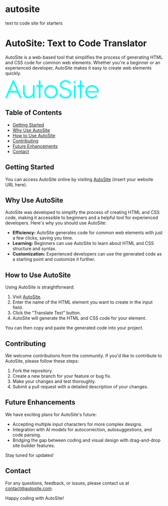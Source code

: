 # autosite
text to code site for starters 
# AutoSite: Text to Code Translator

AutoSite is a web-based tool that simplifies the process of generating HTML and CSS code for common web elements. Whether you're a beginner or an experienced developer, AutoSite makes it easy to create web elements quickly.

![AutoSite Logo](logo.PNG)

## Table of Contents
- [Getting Started](#getting-started)
- [Why Use AutoSite](#why-use-autosite)
- [How to Use AutoSite](#how-to-use-autosite)
- [Contributing](#contributing)
- [Future Enhancements](#future-enhancements)
- [Contact](#contact)

## Getting Started

You can access AutoSite online by visiting [AutoSite](#) (insert your website URL here).

## Why Use AutoSite

AutoSite was developed to simplify the process of creating HTML and CSS code, making it accessible to beginners and a helpful tool for experienced developers. Here's why you should use AutoSite:

- **Efficiency:** AutoSite generates code for common web elements with just a few clicks, saving you time.
- **Learning:** Beginners can use AutoSite to learn about HTML and CSS structure and syntax.
- **Customization:** Experienced developers can use the generated code as a starting point and customize it further.

## How to Use AutoSite

Using AutoSite is straightforward:

1. Visit [AutoSite](#).
2. Enter the name of the HTML element you want to create in the input field.
3. Click the "Translate Text" button.
4. AutoSite will generate the HTML and CSS code for your element.

You can then copy and paste the generated code into your project.

## Contributing

We welcome contributions from the community. If you'd like to contribute to AutoSite, please follow these steps:

1. Fork the repository.
2. Create a new branch for your feature or bug fix.
3. Make your changes and test thoroughly.
4. Submit a pull request with a detailed description of your changes.

## Future Enhancements

We have exciting plans for AutoSite's future:

- Accepting multiple input characters for more complex designs.
- Integration with AI models for autocorrection, autosuggestions, and code parsing.
- Bridging the gap between coding and visual design with drag-and-drop site builder features.

Stay tuned for updates!

## Contact

For any questions, feedback, or issues, please contact us at [contact@autosite.com](mailto:contact@autosite.com).

Happy coding with AutoSite!

